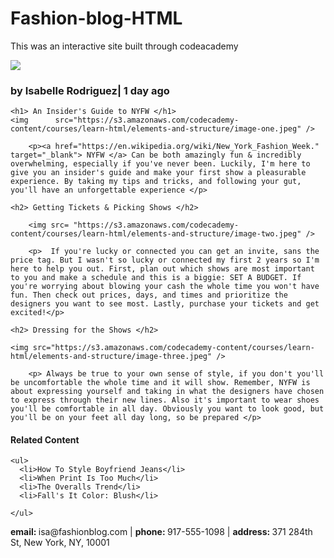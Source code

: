 # Fashion-blog-HTML
This was an interactive site built through codeacademy
<!DOCTYPE html>
<html>
  
  <head>
 	 <title>	Everyday with Isa </title>
  </head>
  
  <body>
   <a href="#contact"><img  src="https://s3.amazonaws.com/codecademy-content/courses/learn-html/elements-and-structure/profile.jpg"/> </a>
    	<h3> by Isabelle Rodriguez| 1 day ago 				</h3>
    
    <h1> An Insider's Guide to NYFW </h1>
    <img 	  src="https://s3.amazonaws.com/codecademy-content/courses/learn-html/elements-and-structure/image-one.jpeg" />
    
    	<p><a href="https://en.wikipedia.org/wiki/New_York_Fashion_Week." target="_blank"> NYFW </a> Can be both amazingly fun & incredibly overwhelming, especially if you've never been. Luckily, I'm here to give you an insider's guide and make your first show a pleasurable experience. By taking my tips and tricks, and following your gut, you'll have an unforgettable experience </p>
    
    <h2> Getting Tickets & Picking Shows </h2>
    
    	<img src= "https://s3.amazonaws.com/codecademy-content/courses/learn-html/elements-and-structure/image-two.jpeg" />
    
   		<p>  If you're lucky or connected you can get an invite, sans the price tag. But I wasn't so lucky or connected my first 2 years so I'm here to help you out. First, plan out which shows are most important to you and make a schedule and this is a biggie: SET A BUDGET. If you're worrying about blowing your cash the whole time you won't have fun. Then check out prices, days, and times and prioritize the designers you want to see most. Lastly, purchase your tickets and get excited!</p>
    
    <h2> Dressing for the Shows </h2>
    
    <img src="https://s3.amazonaws.com/codecademy-content/courses/learn-html/elements-and-structure/image-three.jpeg" />
    
    	<p> Always be true to your own sense of style, if you don't you'll be uncomfortable the whole time and it will show. Remember, NYFW is about expressing yourself and taking in what the designers have chosen to express through their new lines. Also it's important to wear shoes you'll be comfortable in all day. Obviously you want to look good, but you'll be on your feet all day long, so be prepared </p>
  
<h4> Related Content </h4>  
    
    <ul>
      <li>How To Style Boyfriend Jeans</li>
      <li>When Print Is Too Much</li>
      <li>The Overalls Trend</li>
      <li>Fall's It Color: Blush</li> 
    
    </ul>
 
  </body>
  <div id="contact">
  		<p> <strong>email: </strong> isa@fashionblog.com | <strong>phone: </strong> 917-555-1098 | <strong>address: </strong> 371 284th St, New York, NY, 10001 </p>
  </div>
